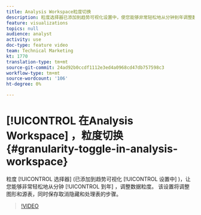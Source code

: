 ```yaml
---
title: Analysis Workspace粒度切换
description: 粒度选择器已添加到趋势可视化设置中，使您能够非常轻松地从分钟到年调整数据粒度。 该设置将调整图形和源表，同时保存取消隐藏和处理表的步骤。
feature: visualizations
topics: null
audience: analyst
activity: use
doc-type: feature video
team: Technical Marketing
kt: 1770
translation-type: tm+mt
source-git-commit: 24ad92b0ccdf1112e3ed4a0968cd47db757598c3
workflow-type: tm+mt
source-wordcount: '106'
ht-degree: 0%

---
```



# [!UICONTROL 在Analysis Workspace] ，粒度切换 {#granularity-toggle-in-analysis-workspace}

粒度 [!UICONTROL 选择器] (已添加到趋势可视化 [!UICONTROL 设置中] )，让您能够非常轻松地从分钟 [!UICONTROL 到年] ，调整数据粒度。 该设置将调整图形和源表，同时保存取消隐藏和处理表的步骤。

>[!VIDEO](https://video.tv.adobe.com/v/23548/?quality=12)
